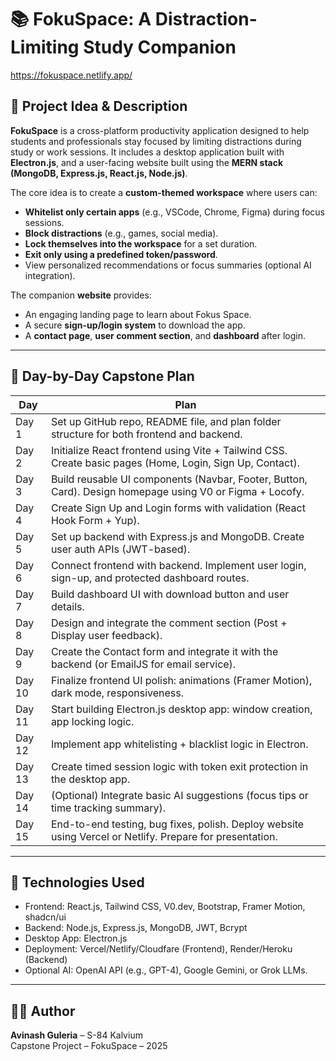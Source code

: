 # 📚 FokuSpace: A Distraction-Limiting Study Companion
https://fokuspace.netlify.app/
## 🧠 Project Idea & Description

**FokuSpace** is a cross-platform productivity application designed to help students and professionals stay focused by limiting distractions during study or work sessions. It includes a desktop application built with **Electron.js**, and a user-facing website built using the **MERN stack (MongoDB, Express.js, React.js, Node.js)**.

The core idea is to create a **custom-themed workspace** where users can:
- **Whitelist only certain apps** (e.g., VSCode, Chrome, Figma) during focus sessions.
- **Block distractions** (e.g., games, social media).
- **Lock themselves into the workspace** for a set duration.
- **Exit only using a predefined token/password**.
- View personalized recommendations or focus summaries (optional AI integration).

The companion **website** provides:
- An engaging landing page to learn about Fokus Space.
- A secure **sign-up/login system** to download the app.
- A **contact page**, **user comment section**, and **dashboard** after login.

---

## 📅 Day-by-Day Capstone Plan

| Day | Plan |
|-----|------|
| Day 1 | Set up GitHub repo, README file, and plan folder structure for both frontend and backend. |
| Day 2 | Initialize React frontend using Vite + Tailwind CSS. Create basic pages (Home, Login, Sign Up, Contact). |
| Day 3 | Build reusable UI components (Navbar, Footer, Button, Card). Design homepage using V0 or Figma + Locofy. |
| Day 4 | Create Sign Up and Login forms with validation (React Hook Form + Yup). |
| Day 5 | Set up backend with Express.js and MongoDB. Create user auth APIs (JWT-based). |
| Day 6 | Connect frontend with backend. Implement user login, sign-up, and protected dashboard routes. |
| Day 7 | Build dashboard UI with download button and user details. |
| Day 8 | Design and integrate the comment section (Post + Display user feedback). |
| Day 9 | Create the Contact form and integrate it with the backend (or EmailJS for email service). |
| Day 10 | Finalize frontend UI polish: animations (Framer Motion), dark mode, responsiveness. |
| Day 11 | Start building Electron.js desktop app: window creation, app locking logic. |
| Day 12 | Implement app whitelisting + blacklist logic in Electron. |
| Day 13 | Create timed session logic with token exit protection in the desktop app. |
| Day 14 | (Optional) Integrate basic AI suggestions (focus tips or time tracking summary). |
| Day 15 | End-to-end testing, bug fixes, polish. Deploy website using Vercel or Netlify. Prepare for presentation. |

---

## 🚀 Technologies Used

- Frontend: React.js, Tailwind CSS, V0.dev, Bootstrap, Framer Motion, shadcn/ui  
- Backend: Node.js, Express.js, MongoDB, JWT, Bcrypt  
- Desktop App: Electron.js  
- Deployment: Vercel/Netlify/Cloudfare (Frontend), Render/Heroku (Backend)  
- Optional AI: OpenAI API (e.g., GPT-4), Google Gemini, or Grok LLMs.

---

## 👨‍💻 Author

**Avinash Guleria** – S-84 Kalvium  
Capstone Project – FokuSpace – 2025